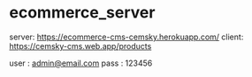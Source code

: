 # ecommerce_server

server: https://ecommerce-cms-cemsky.herokuapp.com/
client: https://cemsky-cms.web.app/products

user : admin@email.com
pass : 123456